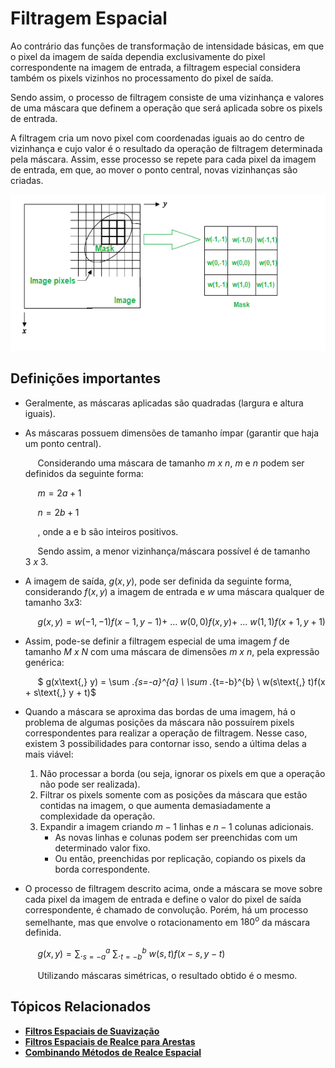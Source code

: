 # Filtragem Espacial

Ao contrário das funções de transformação de intensidade básicas, em que o pixel da imagem de saída dependia exclusivamente do pixel correspondente na imagem de entrada, a filtragem especial considera também os pixels vizinhos no processamento do pixel de saída.

Sendo assim, o processo de filtragem consiste de uma vizinhança e valores de uma máscara que definem a operação que será aplicada sobre os pixels de entrada.

A filtragem cria um novo pixel com coordenadas iguais ao do centro de vizinhança e cujo valor é o resultado da operação de filtragem determinada pela máscara. Assim, esse processo se repete para cada pixel da imagem de entrada, em que, ao mover o ponto central, novas vizinhanças são criadas.

<p align="center">
    <img src="./readmeImg/mascaraFiltragem.png" width="560px" height="250px">
</p>

## Definições importantes

* Geralmente, as máscaras aplicadas são quadradas (largura e altura iguais).

* As máscaras possuem dimensões de tamanho ímpar (garantir que haja um ponto central).

    &nbsp;&nbsp;&nbsp;&nbsp; Considerando uma máscara de tamanho $m \ x \ n$, $m$ e $n$ podem ser definidos da seguinte forma:

    &nbsp;&nbsp;&nbsp;&nbsp; $m = 2a + 1$

    &nbsp;&nbsp;&nbsp;&nbsp; $n = 2b + 1$

    &nbsp;&nbsp;&nbsp;&nbsp; , onde a e b são inteiros positivos.

    &nbsp;&nbsp;&nbsp;&nbsp; Sendo assim, a menor vizinhança/máscara possível é de tamanho $3 \ x \ 3$.

* A imagem de saída, $g(x, y)$, pode ser definida da seguinte forma, considerando $f(x, y)$ a imagem de entrada e $w$ uma máscara qualquer de tamanho $3 x 3$:
    
    &nbsp;&nbsp;&nbsp;&nbsp; $g(x, y) = w(-1, -1)f(x - 1, y - 1) +$ ... $w(0, 0)f(x, y) +$ ... $w(1, 1)f(x + 1, y + 1)$

* Assim, pode-se definir a filtragem especial de uma imagem $f$ de tamanho $M \ x \ N$ com uma máscara de dimensões $m \ x \ n$, pela expressão genérica:

    &nbsp;&nbsp;&nbsp;&nbsp; $ g(x\text{,} y) = \sum ._{s=-a}^{a} \ \sum ._{t=-b}^{b} \ w(s\text{,}  t)f(x + s\text{,}  y + t)$

* Quando a máscara se aproxima das bordas de uma imagem, há o problema de algumas posições da máscara não possuírem pixels correspondentes para realizar a operação de filtragem. Nesse caso, existem 3 possibilidades para contornar isso, sendo a última delas a mais viável:

    1. Não processar a borda (ou seja, ignorar os pixels em que a operação não pode ser realizada).
    1. Filtrar os pixels somente com as posições da máscara que estão contidas na imagem, o que aumenta demasiadamente a complexidade da operação.
    1. Expandir a imagem criando $m - 1$ linhas  e $n - 1$ colunas adicionais.
        * As novas linhas e colunas podem ser preenchidas com um determinado valor fixo.
        * Ou então, preenchidas por replicação, copiando os pixels da borda correspondente.

* O processo de filtragem descrito acima, onde a máscara se move sobre cada pixel da imagem de entrada e define o valor do pixel de saída correspondente, é chamado de convolução. Porém, há um processo semelhante, mas que envolve o rotacionamento em $180^o$ da máscara definida.

    &nbsp;&nbsp;&nbsp;&nbsp; $g(x, y) = \sum ._{s=-a}^{a} \ \sum ._{t=-b}^{b} \ w(s, t)f(x - s, y - t)$

    &nbsp;&nbsp;&nbsp;&nbsp; Utilizando máscaras simétricas, o resultado obtido é o mesmo.

## Tópicos Relacionados

* [**Filtros Espaciais de Suavização**]()
* [**Filtros Espaciais de Realce para Arestas**]()
* [**Combinando Métodos de Realce Espacial**]()